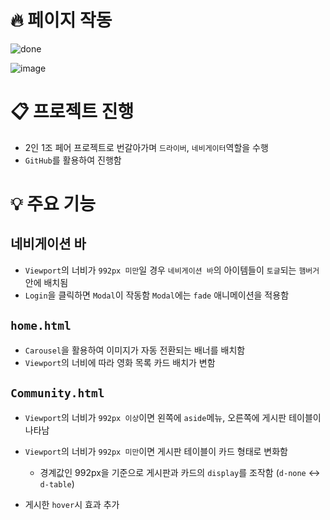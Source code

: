 # 🔥 페이지 작동

![done](README.assets/done.gif)

![image](https://user-images.githubusercontent.com/97274144/215316993-999ed1e7-579e-408e-939b-99ca30fd9e18.png)

# 📋 프로젝트 진행

- 2인 1조 페어 프로젝트로 번갈아가며 `드라이버`, `네비게이터`역할을 수행
- `GitHub`를 활용하여 진행함

# 💡 주요 기능
## 네비게이션 바
- `Viewport`의 너비가 `992px 미만`일 경우 `네비게이션 바`의 아이템들이 `토글`되는 `햄버거` 안에 배치됨
- `Login`을 클릭하면 `Modal`이 작동함
  `Modal`에는 `fade` 애니메이션을 적용함

## `home.html`
- `Carousel`을 활용하여 이미지가 자동 전환되는 배너를 배치함
- `Viewport`의 너비에 따라 영화 목록 카드 배치가 변함

## `Community.html`
- `Viewport`의 너비가 `992px 이상`이면 왼쪽에 `aside`메뉴, 오른쪽에 게시판 테이블이 나타남
- `Viewport`의 너비가 `992px 미만`이면 게시판 테이블이 카드 형태로 변화함
  - 경계값인 992px을 기준으로 게시판과 카드의 `display`를 조작함 (`d-none` <-> `d-table`)

- 게시한 `hover`시 효과 추가